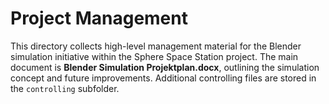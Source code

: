 # Project Management

This directory collects high-level management material for the Blender simulation initiative within the Sphere Space Station project. The main document is **Blender Simulation Projektplan.docx**, outlining the simulation concept and future improvements. Additional controlling files are stored in the `controlling` subfolder.
